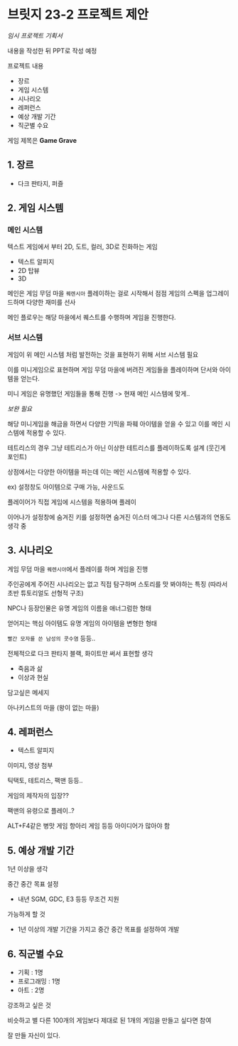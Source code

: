 # 브릿지 23-2 프로젝트 제안

*임시 프로젝트 기획서*

내용을 작성한 뒤 PPT로 작성 예정

프로젝트 내용

- 장르
- 게임 시스템
- 시나리오
- 레퍼런스
- 예상 개발 기간
- 직군별 수요

게임 제목은 **Game Grave**

## 1. 장르

- 다크 판타지, 퍼즐

## 2. 게임 시스템

### 메인 시스템

텍스트 게임에서 부터 2D, 도트, 컬러, 3D로 진화하는 게임

- 텍스트 알피지
- 2D 탑뷰
- 3D

메인은 게임 무덤 마을 `퀘렌시아` 플레이하는 걸로 시작해서 점점 게임의 스펙을 업그레이드하며 다양한 재미를 선사

메인 플로우는 해당 마을에서 퀘스트를 수행하며 게임을 진행한다.

### 서브 시스템

게임이 위 메인 시스템 처럼 발전하는 것을 표현하기 위해 서브 시스템 필요

이를 미니게임으로 표현하며 게임 무덤 마을에 버려진 게임들을 플레이하며 단서와 아이템을 얻는다.

미니 게임은 유명했던 게임들을 통해 진행 -> 현재 메인 시스템에 맞게..

*보완 필요*

해당 미니게임을 해금을 하면서 다양한 기믹을 파훼 아이템을 얻을 수 있고 이를 메인 시스템에 적용할 수 있다.

테트리스의 경우 그냥 테트리스가 아닌 이상한 테트리스를 플레이하도록 설계 (웃긴게 포인트)

상점에서는 다양한 아이템을 파는데 이는 메인 시스템에 적용할 수 있다.

ex) 설정창도 아이템으로 구매 가능, 사운드도 

플레이어가 직접 게임에 시스템을 적용하며 플레이

이어나가 설정창에 숨겨진 키를 설정하면 숨겨진 이스터 에그나 다른 시스템과의 연동도 생각 중

## 3. 시나리오

게임 무덤 마을 `퀘렌시아`에서 플레이를 하며 게임을 진행

주인공에게 주어진 시나리오는 없고 직접 탐구하며 스토리를 맛 봐야하는 특징 (따라서 초반 튜토리얼도 선형적 구조)

NPC나 등장인물은 유명 게임의 이름을 애너그럼한 형태

얻어지는 핵심 아이템도 유명 게임의 아이템을 변형한 형태

`빨간 모자를 쓴 남성의 콧수염` 등등..

전체적으로 다크 판타지 블랙, 화이트만 써서 표현할 생각

- 죽음과 삶
- 이상과 현실

담고싶은 메세지

아나키스트의 마을 (왕이 없는 마을)

## 4. 레퍼런스

- 텍스트 알피지

이미지, 영상 첨부

틱택토, 테트리스, 팩맨 등등..

게임의 제작자의 입장??

팩맨의 유령으로 플레이..?

ALT+F4같은 병맛 게임 항아리 게임 등등 아이디어가 많아야 함

## 5. 예상 개발 기간

1년 이상을 생각

중간 중간 목표 설정

- 내년 SGM, GDC, E3 등등 무조건 지원

가능하게 할 것

- 1년 이상의 개발 기간을 가지고 중간 중간 목표를 설정하여 개발

## 6. 직군별 수요

- 기획 : 1명
- 프로그래밍 : 1명
- 아트 : 2명

강조하고 싶은 것

비슷하고 별 다른 100개의 게임보다 제대로 된 1개의 게임을 만들고 싶다면 참여

잘 만들 자신이 있다.